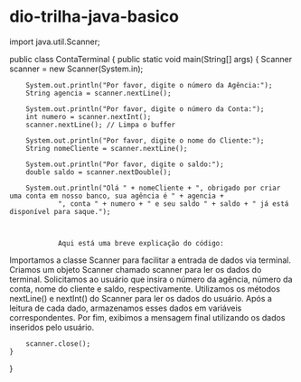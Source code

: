 # dio-trilha-java-basico
import java.util.Scanner;

public class ContaTerminal {
    public static void main(String[] args) {
        Scanner scanner = new Scanner(System.in);

        System.out.println("Por favor, digite o número da Agência:");
        String agencia = scanner.nextLine();

        System.out.println("Por favor, digite o número da Conta:");
        int numero = scanner.nextInt();
        scanner.nextLine(); // Limpa o buffer

        System.out.println("Por favor, digite o nome do Cliente:");
        String nomeCliente = scanner.nextLine();

        System.out.println("Por favor, digite o saldo:");
        double saldo = scanner.nextDouble();

        System.out.println("Olá " + nomeCliente + ", obrigado por criar uma conta em nosso banco, sua agência é " + agencia +
                ", conta " + numero + " e seu saldo " + saldo + " já está disponível para saque.");



                Aqui está uma breve explicação do código:

Importamos a classe Scanner para facilitar a entrada de dados via terminal.
Criamos um objeto Scanner chamado scanner para ler os dados do terminal.
Solicitamos ao usuário que insira o número da agência, número da conta, nome do cliente e saldo, respectivamente.
Utilizamos os métodos nextLine() e nextInt() do Scanner para ler os dados do usuário.
Após a leitura de cada dado, armazenamos esses dados em variáveis correspondentes.
Por fim, exibimos a mensagem final utilizando os dados inseridos pelo usuário.

        scanner.close();
    }
}
